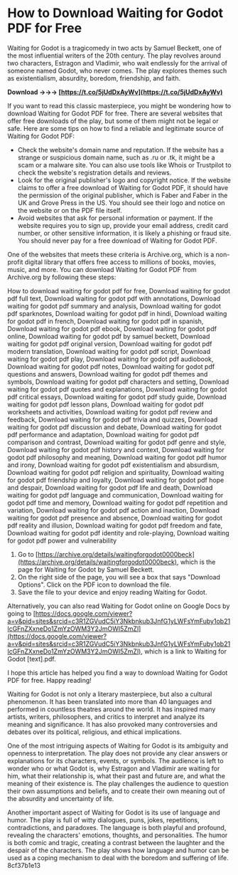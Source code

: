 
 
# How to Download Waiting for Godot PDF for Free
 
Waiting for Godot is a tragicomedy in two acts by Samuel Beckett, one of the most influential writers of the 20th century. The play revolves around two characters, Estragon and Vladimir, who wait endlessly for the arrival of someone named Godot, who never comes. The play explores themes such as existentialism, absurdity, boredom, friendship, and faith.
 
**Download →→→ [https://t.co/5jUdDxAyWv](https://t.co/5jUdDxAyWv)**


 
If you want to read this classic masterpiece, you might be wondering how to download Waiting for Godot PDF for free. There are several websites that offer free downloads of the play, but some of them might not be legal or safe. Here are some tips on how to find a reliable and legitimate source of Waiting for Godot PDF:
 
- Check the website's domain name and reputation. If the website has a strange or suspicious domain name, such as .ru or .tk, it might be a scam or a malware site. You can also use tools like Whois or Trustpilot to check the website's registration details and reviews.
- Look for the original publisher's logo and copyright notice. If the website claims to offer a free download of Waiting for Godot PDF, it should have the permission of the original publisher, which is Faber and Faber in the UK and Grove Press in the US. You should see their logo and notice on the website or on the PDF file itself.
- Avoid websites that ask for personal information or payment. If the website requires you to sign up, provide your email address, credit card number, or other sensitive information, it is likely a phishing or fraud site. You should never pay for a free download of Waiting for Godot PDF.

One of the websites that meets these criteria is Archive.org, which is a non-profit digital library that offers free access to millions of books, movies, music, and more. You can download Waiting for Godot PDF from Archive.org by following these steps:
 
How to download waiting for godot pdf for free,  Download waiting for godot pdf full text,  Download waiting for godot pdf with annotations,  Download waiting for godot pdf summary and analysis,  Download waiting for godot pdf sparknotes,  Download waiting for godot pdf in hindi,  Download waiting for godot pdf in french,  Download waiting for godot pdf in spanish,  Download waiting for godot pdf ebook,  Download waiting for godot pdf online,  Download waiting for godot pdf by samuel beckett,  Download waiting for godot pdf original version,  Download waiting for godot pdf modern translation,  Download waiting for godot pdf script,  Download waiting for godot pdf play,  Download waiting for godot pdf audiobook,  Download waiting for godot pdf notes,  Download waiting for godot pdf questions and answers,  Download waiting for godot pdf themes and symbols,  Download waiting for godot pdf characters and setting,  Download waiting for godot pdf quotes and explanations,  Download waiting for godot pdf critical essays,  Download waiting for godot pdf study guide,  Download waiting for godot pdf lesson plans,  Download waiting for godot pdf worksheets and activities,  Download waiting for godot pdf review and feedback,  Download waiting for godot pdf trivia and quizzes,  Download waiting for godot pdf discussion and debate,  Download waiting for godot pdf performance and adaptation,  Download waiting for godot pdf comparison and contrast,  Download waiting for godot pdf genre and style,  Download waiting for godot pdf history and context,  Download waiting for godot pdf philosophy and meaning,  Download waiting for godot pdf humor and irony,  Download waiting for godot pdf existentialism and absurdism,  Download waiting for godot pdf religion and spirituality,  Download waiting for godot pdf friendship and loyalty,  Download waiting for godot pdf hope and despair,  Download waiting for godot pdf life and death,  Download waiting for godot pdf language and communication,  Download waiting for godot pdf time and memory,  Download waiting for godot pdf repetition and variation,  Download waiting for godot pdf action and inaction,  Download waiting for godot pdf presence and absence,  Download waiting for godot pdf reality and illusion,  Download waiting for godot pdf freedom and fate,  Download waiting for godot pdf identity and role-playing,  Download waiting for godot pdf power and vulnerability

1. Go to [https://archive.org/details/waitingforgodot0000beck](https://archive.org/details/waitingforgodot0000beck), which is the page for Waiting for Godot by Samuel Beckett.
2. On the right side of the page, you will see a box that says "Download Options". Click on the PDF icon to download the file.
3. Save the file to your device and enjoy reading Waiting for Godot.

Alternatively, you can also read Waiting for Godot online on Google Docs by going to [https://docs.google.com/viewer?a=v&pid=sites&srcid=c3R1ZGVudC5iY3Nkbnkub3JnfG1yLWFsYmFuby1ob21lcGFnZXxneDo1ZmYzOWM3Y2JmOWI5ZmZl](https://docs.google.com/viewer?a=v&pid=sites&srcid=c3R1ZGVudC5iY3Nkbnkub3JnfG1yLWFsYmFuby1ob21lcGFnZXxneDo1ZmYzOWM3Y2JmOWI5ZmZl), which is a link to Waiting for Godot [text].pdf.
 
I hope this article has helped you find a way to download Waiting for Godot PDF for free. Happy reading!

Waiting for Godot is not only a literary masterpiece, but also a cultural phenomenon. It has been translated into more than 40 languages and performed in countless theatres around the world. It has inspired many artists, writers, philosophers, and critics to interpret and analyze its meaning and significance. It has also provoked many controversies and debates over its political, religious, and ethical implications.
 
One of the most intriguing aspects of Waiting for Godot is its ambiguity and openness to interpretation. The play does not provide any clear answers or explanations for its characters, events, or symbols. The audience is left to wonder who or what Godot is, why Estragon and Vladimir are waiting for him, what their relationship is, what their past and future are, and what the meaning of their existence is. The play challenges the audience to question their own assumptions and beliefs, and to create their own meaning out of the absurdity and uncertainty of life.
 
Another important aspect of Waiting for Godot is its use of language and humor. The play is full of witty dialogues, puns, jokes, repetitions, contradictions, and paradoxes. The language is both playful and profound, revealing the characters' emotions, thoughts, and personalities. The humor is both comic and tragic, creating a contrast between the laughter and the despair of the characters. The play shows how language and humor can be used as a coping mechanism to deal with the boredom and suffering of life.
 8cf37b1e13
 
